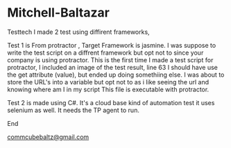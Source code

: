 # Mitchell-Baltazar
Testtech
I made 2 test using diffirent frameworks,

Test 1 is From protractor ,
Target Framework is jasmine.
I was suppose to write the test script on a diffrent framework but opt not to since your company is using protractor.
This is the first time I made a test script for protractor,
I included an image of the test result,
line 63 I should have use the get attribute (value), but ended up doing somethiing else.
I was about to store the URL's into a variable but opt not to as i like seeing the url and knowing where am I in my script
This file is executable with protractor.

Test 2 is made using C#.
It's a cloud base kind of automation test it uses selenium as well.
It needs the TP agent to run.

End

commcubebaltz@gmail.com
